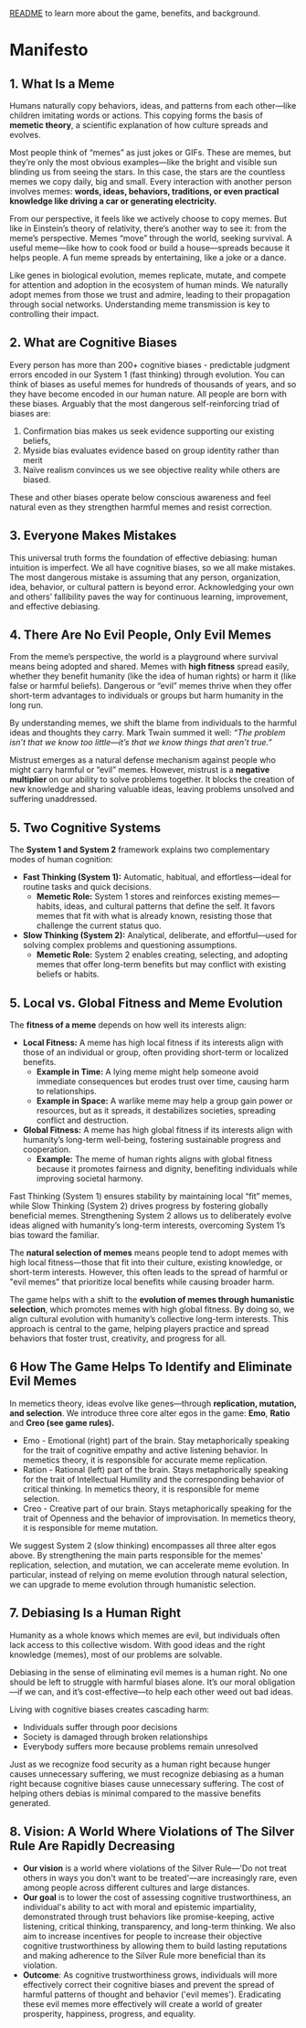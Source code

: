 [README](https://github.com/Inguro-OU/debiased-self/blob/main/README.md) to learn more about the game, benefits, and background.

# Manifesto

## 1. What Is a Meme

Humans naturally copy behaviors, ideas, and patterns from each other—like children imitating words or actions. This copying forms the basis of **memetic theory**, a scientific explanation of how culture spreads and evolves.

Most people think of “memes” as just jokes or GIFs. These are memes, but they’re only the most obvious examples—like the bright and visible sun blinding us from seeing the stars. In this case, the stars are the countless memes we copy daily, big and small. Every interaction with another person involves memes: **words, ideas, behaviors, traditions, or even practical knowledge like driving a car or generating electricity.**

From our perspective, it feels like we actively choose to copy memes. But like in Einstein’s theory of relativity, there’s another way to see it: from the meme’s perspective. Memes “move” through the world, seeking survival. A useful meme—like how to cook food or build a house—spreads because it helps people. A fun meme spreads by entertaining, like a joke or a dance. 

Like genes in biological evolution, memes replicate, mutate, and compete for attention and adoption in the ecosystem of human minds. We naturally adopt memes from those we trust and admire, leading to their propagation through social networks. Understanding meme transmission is key to controlling their impact.

## 2. What are Cognitive Biases

Every person has more than 200+ cognitive biases - predictable judgment errors encoded in our System 1 (fast thinking) through evolution. You can think of biases as useful memes for hundreds of thousands of years, and so they have become encoded in our human nature. All people are born with these biases. Arguably that the most dangerous self-reinforcing triad of biases are: 

1. Confirmation bias makes us seek evidence supporting our existing beliefs,
2. Myside bias evaluates evidence based on group identity rather than merit
3. Naïve realism convinces us we see objective reality while others are biased. 

These and other biases operate below conscious awareness and feel natural even as they strengthen harmful memes and resist correction.  

## 3. Everyone Makes Mistakes

This universal truth forms the foundation of effective debiasing: human intuition is imperfect. We all have cognitive biases, so we all make mistakes. The most dangerous mistake is assuming that any person, organization, idea, behavior, or cultural pattern is beyond error. Acknowledging your own and others’ fallibility paves the way for continuous learning, improvement, and effective debiasing.

## 4. There Are No Evil People, Only Evil Memes

From the meme’s perspective, the world is a playground where survival means being adopted and shared. Memes with **high fitness** spread easily, whether they benefit humanity (like the idea of human rights) or harm it (like false or harmful beliefs). Dangerous or “evil” memes thrive when they offer short-term advantages to individuals or groups but harm humanity in the long run.

By understanding memes, we shift the blame from individuals to the harmful ideas and thoughts they carry. Mark Twain summed it well: *“The problem isn’t that we know too little—it’s that we know things that aren’t true.”*

Mistrust emerges as a natural defense mechanism against people who might carry harmful or “evil” memes. However, mistrust is a **negative multiplier** on our ability to solve problems together. It blocks the creation of new knowledge and sharing valuable ideas, leaving problems unsolved and suffering unaddressed.

## 5. Two Cognitive Systems

The **System 1 and System 2** framework explains two complementary modes of human cognition:

- **Fast Thinking (System 1):** Automatic, habitual, and effortless—ideal for routine tasks and quick decisions.
    - **Memetic Role:** System 1 stores and reinforces existing memes—habits, ideas, and cultural patterns that define the self. It favors memes that fit with what is already known, resisting those that challenge the current status quo.
- **Slow Thinking (System 2):** Analytical, deliberate, and effortful—used for solving complex problems and questioning assumptions.
    - **Memetic Role:** System 2 enables creating, selecting, and adopting memes that offer long-term benefits but may conflict with existing beliefs or habits.

## 5. Local vs. Global Fitness and Meme Evolution

The **fitness of a meme** depends on how well its interests align:

- **Local Fitness:** A meme has high local fitness if its interests align with those of an individual or group, often providing short-term or localized benefits.
    - **Example in Time:** A lying meme might help someone avoid immediate consequences but erodes trust over time, causing harm to relationships.
    - **Example in Space:** A warlike meme may help a group gain power or resources, but as it spreads, it destabilizes societies, spreading conflict and destruction.
- **Global Fitness:** A meme has high global fitness if its interests align with humanity’s long-term well-being, fostering sustainable progress and cooperation.
    - **Example:** The meme of human rights aligns with global fitness because it promotes fairness and dignity, benefiting individuals while improving societal harmony.

Fast Thinking (System 1) ensures stability by maintaining local “fit” memes, while Slow Thinking (System 2) drives progress by fostering globally beneficial memes. Strengthening System 2 allows us to deliberately evolve ideas aligned with humanity’s long-term interests, overcoming System 1’s bias toward the familiar.

The **natural selection of memes** means people tend to adopt memes with high local fitness—those that fit into their culture, existing knowledge, or short-term interests. However, this often leads to the spread of harmful or "evil memes" that prioritize local benefits while causing broader harm.

The game helps with a shift to the **evolution of memes through humanistic selection**, which promotes memes with high global fitness. By doing so, we align cultural evolution with humanity’s collective long-term interests. This approach is central to the game, helping players practice and spread behaviors that foster trust, creativity, and progress for all.

## 6 How The Game Helps To Identify and Eliminate Evil Memes

In memetics theory, ideas evolve like genes—through **replication, mutation, and selection**. We introduce three core alter egos in the game: **Emo**, **Ratio** and **Creo (see game rules).**

- Emo - Emotional (right) part of the brain. Stay metaphorically speaking for the trait of cognitive empathy and active listening behavior. In memetics theory, it is responsible for accurate meme replication.
- Ration - Rational (left) part of the brain. Stays metaphorically speaking for the trait of Intellectual Humility and the corresponding behavior of critical thinking. In memetics theory, it is responsible for meme selection.
- Creo - Creative part of our brain. Stays metaphorically speaking for the trait of Openness and the behavior of improvisation. In memetics theory, it is responsible for meme mutation.

We suggest System 2 (slow thinking) encompasses all three alter egos above. By strengthening the main parts responsible for the memes' replication, selection, and mutation, we can accelerate meme evolution. In particular, instead of relying on meme evolution through natural selection, we can upgrade to meme evolution through humanistic selection. 

## 7. Debiasing Is a Human Right

Humanity as a whole knows which memes are evil, but individuals often lack access to this collective wisdom. With good ideas and the right knowledge (memes), most of our problems are solvable.

Debiasing in the sense of eliminating evil memes is a human right. No one should be left to struggle with harmful biases alone. It’s our moral obligation—if we can, and it’s cost-effective—to help each other weed out bad ideas.

Living with cognitive biases creates cascading harm:

- Individuals suffer through poor decisions
- Society is damaged through broken relationships
- Everybody suffers more because problems remain unresolved

Just as we recognize food security as a human right because hunger causes unnecessary suffering, we must recognize debiasing as a human right because cognitive biases cause unnecessary suffering. The cost of helping others debias is minimal compared to the massive benefits generated.

## 8. Vision: A World Where Violations of The Silver Rule Are Rapidly Decreasing

- **Our vision** is a world where violations of the Silver Rule—'Do not treat others in ways you don't want to be treated'—are increasingly rare, even among people across different cultures and large distances.
- **Our goal** is to lower the cost of assessing cognitive trustworthiness, an individual's ability to act with moral and epistemic impartiality, demonstrated through trust behaviors like promise-keeping, active listening, critical thinking, transparency, and long-term thinking. We also aim to increase incentives for people to increase their objective cognitive trustworthiness by allowing them to build lasting reputations and making adherence to the Silver Rule more beneficial than its violation.
- **Outcome**: As cognitive trustworthiness grows, individuals will more effectively correct their cognitive biases and prevent the spread of harmful patterns of thought and behavior ('evil memes'). Eradicating these evil memes more effectively will create a world of greater prosperity, happiness, progress, and equality.

